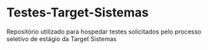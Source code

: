# Testes-Target-Sistemas
Repositório utilizado para hospedar testes solicitados pelo processo seletivo de estágio da Target Sistemas
